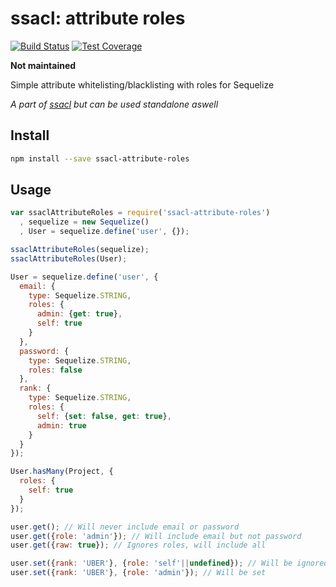 # ssacl: attribute roles

[![Build Status](https://travis-ci.org/mickhansen/ssacl-attribute-roles.svg?branch=master)](https://travis-ci.org/mickhansen/ssacl-attribute-roles) [![Test Coverage](https://codeclimate.com/github/mickhansen/ssacl-attribute-roles/badges/coverage.svg)](https://codeclimate.com/github/mickhansen/ssacl-attribute-roles)

**Not maintained**

Simple attribute whitelisting/blacklisting with roles for Sequelize

_A part of [ssacl](https://github.com/mickhansen/ssacl) but can be used standalone aswell_

## Install

```sh
npm install --save ssacl-attribute-roles
```

## Usage

```js
var ssaclAttributeRoles = require('ssacl-attribute-roles')
  , sequelize = new Sequelize()
  , User = sequelize.define('user', {});

ssaclAttributeRoles(sequelize);
ssaclAttributeRoles(User);

User = sequelize.define('user', {
  email: {
    type: Sequelize.STRING,
    roles: {
      admin: {get: true},
      self: true
    }
  },
  password: {
    type: Sequelize.STRING,
    roles: false
  },
  rank: {
    type: Sequelize.STRING,
    roles: {
      self: {set: false, get: true},
      admin: true
    }
  }
});

User.hasMany(Project, {
  roles: {
    self: true
  }
});

user.get(); // Will never include email or password
user.get({role: 'admin'}); // Will include email but not password
user.get({raw: true}); // Ignores roles, will include all

user.set({rank: 'UBER'}, {role: 'self'||undefined}); // Will be ignored
user.set({rank: 'UBER'}, {role: 'admin'}); // Will be set
```
